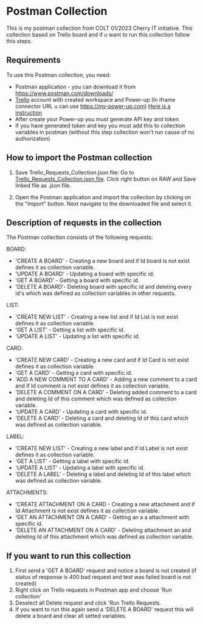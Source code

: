 # Postman Collection
This is my postman collection from COLT 01/2023 Cherry IT initiative.
This collection based on Trello board and if u want to run this collection follow this steps.

## Requirements

To use this Postman collection, you need:

- Postman application - you can download it from https://www.postman.com/downloads/
- [Trello](https://trello.com/home) account with created workspace and Power-up (In iframe connector URL u can use https://my-power-up.com) [Here is a instruction](https://developer.atlassian.com/cloud/trello/guides/rest-api/api-introduction/)
- After create your Power-up you must generate API key and token
- If you have generated token and key you must add this to collection variables in postman (without this step collection won't run cause of no authorization)

## How to import the Postman collection

1. Save Trello_Requests_Collection.json file: Go to [Trello_Requests_Collection.json file](https://github.com/Kurzydlak/Postman-Collection/blob/main/Postman%20Collections/Trello_Requests_Collection.json).
Click right button on RAW and Save linked file as .json file.

2. Open the Postman application and import the collection by clicking on the "Import" button.
Next navigate to the downloaded file and select it.

## Description of requests in the collection

The Postman collection consists of the following requests:

BOARD:

- 'CREATE A BOARD' - Creating a new board and if Id board is not exist defines it as collection variable.
- 'UPDATE A BOARD' - Updating a board with specific id.
- 'GET A BOARD' - Getting a board with specific id.
- 'DELETE A BOARD'- Deleting board with specific id and deleting every id's which was defined as collection variables in other requests.

LIST:

- 'CREATE NEW LIST' - Creating a new list and if Id List is not exist defines it as collection variable.
- 'GET A LIST' - Getting a list with specific id.
- 'UPDATE A LIST' - Updating a list with specific id.

CARD:

- 'CREATE NEW CARD' - Creating a new card and if Id Card is not exist defines it as collection variable.
- 'GET A CARD' - Getting a card with specific id.
- 'ADD A NEW COMMENT TO A CARD' - Adding a new comment to a card and if Id comment is not exist defines it as collection variable.
- 'DELETE A COMMENT ON A CARD' - Deleting added comment to a card and deleting Id of this comment which was defined as collection variable.
- 'UPDATE A CARD' - Updating a card with specific id.
- 'DELETE A CARD' - Deleting a card and deleting Id of this card which was defined as collection variable.

LABEL:

- 'CREATE NEW LIST' - Creating a new label and if Id Label is not exist defines it as collection variable.
- 'GET A LIST' - Getting a label with specific id.
- 'UPDATE A LIST' - Updating a label with specific id.
- 'DELETE A LABEL' - Deleting a label and deleting Id of this label which was defined as collection variable.

ATTACHMENTS:
- 'CREATE ATTACHMENT ON A CARD - Creating a new attachment and if Id Attachment is not exist defines it as collection variable.
- 'GET AN ATTACHMENT ON A CARD' - Getting an a a attachment with specific id.
- 'DELETE AN ATTACHMENT ON A CARD' - Deleting attachment an and deleting Id of this attachment which was defined as collection variable.

## If you want to run this collection

1. First send a 'GET A BOARD' request and notice a board is not created (if status of response is 400 bad request and test was failed board is not created)
2. Right click on Trello requests in Postman app and choose 'Run collection'
3. Deselect all Delete request and click 'Run Trello Requests.
4. If you want to run this again send a 'DELETE A BOARD' request this will delete a board and clear all setted variables.



